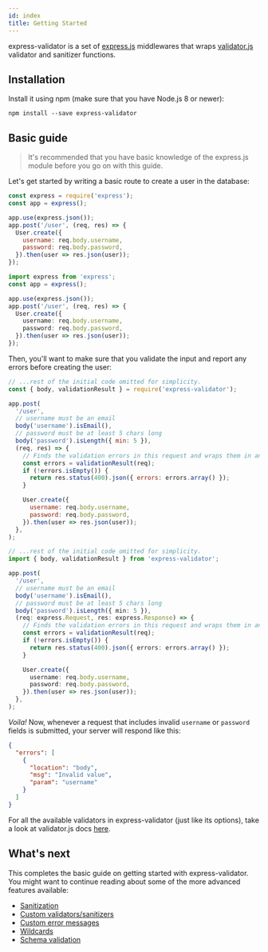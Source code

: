 ```yaml
---
id: index
title: Getting Started
---
```


express-validator is a set of [express.js](http://expressjs.com/) middlewares that wraps
[validator.js](https://github.com/validatorjs/validator.js) validator and sanitizer functions.

## Installation

Install it using npm (make sure that you have Node.js 8 or newer):

```
npm install --save express-validator
```

## Basic guide

> It's recommended that you have basic knowledge of the express.js module before you go on with
> this guide.

Let's get started by writing a basic route to create a user in the database:

<!--DOCUSAURUS_CODE_TABS-->
<!--JavaScript-->

```js
const express = require('express');
const app = express();

app.use(express.json());
app.post('/user', (req, res) => {
  User.create({
    username: req.body.username,
    password: req.body.password,
  }).then(user => res.json(user));
});
```

<!--TypeScript-->

```typescript
import express from 'express';
const app = express();

app.use(express.json());
app.post('/user', (req, res) => {
  User.create({
    username: req.body.username,
    password: req.body.password,
  }).then(user => res.json(user));
});
```

<!--END_DOCUSAURUS_CODE_TABS-->

Then, you'll want to make sure that you validate the input and report any errors before creating the user:

<!--DOCUSAURUS_CODE_TABS-->
<!--JavaScript-->

```js
// ...rest of the initial code omitted for simplicity.
const { body, validationResult } = require('express-validator');

app.post(
  '/user',
  // username must be an email
  body('username').isEmail(),
  // password must be at least 5 chars long
  body('password').isLength({ min: 5 }),
  (req, res) => {
    // Finds the validation errors in this request and wraps them in an object with handy functions
    const errors = validationResult(req);
    if (!errors.isEmpty()) {
      return res.status(400).json({ errors: errors.array() });
    }

    User.create({
      username: req.body.username,
      password: req.body.password,
    }).then(user => res.json(user));
  },
);
```

<!--TypeScript-->

```typescript
// ...rest of the initial code omitted for simplicity.
import { body, validationResult } from 'express-validator';

app.post(
  '/user',
  // username must be an email
  body('username').isEmail(),
  // password must be at least 5 chars long
  body('password').isLength({ min: 5 }),
  (req: express.Request, res: express.Response) => {
    // Finds the validation errors in this request and wraps them in an object with handy functions
    const errors = validationResult(req);
    if (!errors.isEmpty()) {
      return res.status(400).json({ errors: errors.array() });
    }

    User.create({
      username: req.body.username,
      password: req.body.password,
    }).then(user => res.json(user));
  },
);
```

<!--END_DOCUSAURUS_CODE_TABS-->

_Voila!_ Now, whenever a request that includes invalid `username` or `password` fields
is submitted, your server will respond like this:

```json
{
  "errors": [
    {
      "location": "body",
      "msg": "Invalid value",
      "param": "username"
    }
  ]
}
```

For all the available validators in express-validator (just like its options),
take a look at validator.js docs [here](https://github.com/validatorjs/validator.js#validators).

## What's next

This completes the basic guide on getting started with express-validator.  
You might want to continue reading about some of the more advanced features available:

- [Sanitization](feature-sanitization.md)
- [Custom validators/sanitizers](feature-custom-validators-sanitizers.md)
- [Custom error messages](feature-error-messages.md)
- [Wildcards](feature-wildcards.md)
- [Schema validation](feature-schema-validation.md)
